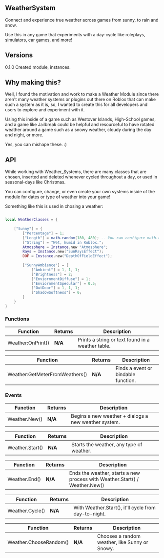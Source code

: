 ## WeatherSystem
Connect and experience true weather across games from sunny, to rain and snow.

Use this in any game that experiments with a day-cycle like roleplays, simulators, car games, and more! 

## Versions
0.1.0
Created module, instances.

## Why making this?

Well, I found the motivation and work to make a Weather Module since there aren't many weather systems or plugins out there on Roblox that can make such a system as it is, so, I wanted to create this for all developers and users to explore and experiment with it.

Using this inside of a game such as Westover Islands, High-School games, and a game like Jailbreak could be helpful and resourceful to have rotated weather around a game such as a snowy weather, cloudy during the day and night, or more.

Yes, you can mishape these. :)

## API

While working with Weather_Systems, there are many classes that are chosen, inserted and deleted whenever cycled throughout a day, or used in seasonal-days like Christmas.

You can configure, change, or even create your own systems inside of the module for dates or type of weather into your game!

Something like this is used in chosing a weather:

```lua

local WeatherClasses = {
	
	["Sunny"] = {
		["Percentage"] = 1;
		["Length"] = math.random(180, 480); -- You can configure math.random() into any number you like.
		["String"] = "Wet, humid in Roblox.";
		Atmosphere = Instance.new "Atmosphere";
		Rays = Instance.new("SunRaysEffect");
		DOF = Instance.new("DepthOfFieldEffect");
		
		["SunnyAmbience"] = {
			["Ambient"] = 1, 1, 1;
			["Brightness"] = 2;
			["EnviornmentDiffuse"] = 1;
			["EnviornmentSpecular"] = 0.5;
			["OutDoor"] = 1, 1, 1;
			["ShadowSoftness"] = 0;
		}
	}
}

```  
### Functions

|Function|Returns|Description|
|-|-|-|
|Weather:OnPrint()|**N/A**|Prints a string or text found in a weather table.|

|Function|Returns|Description|
|-|-|-|
|Weather:GetMeterFromWeathers()|**N/A**|Finds a event or bindable function.|

### Events

|Function|Returns|Description|
|-|-|-|
|Weather.New()|**N/A**|Begins a new weather + dialogs a new weather system.|

|Function|Returns|Description|
|-|-|-|
|Weather.Start()|**N/A**|Starts the weather, any type of weather.|

|Function|Returns|Description|
|-|-|-|
|Weather.End()|**N/A**|Ends the weather, starts a new process with Weather.Start() / Weather.New()|

|Function|Returns|Description|
|-|-|-|
|Weather.Cycle()|**N/A**|With Weather.Start(), it'll cycle from day-to-night.|

|Function|Returns|Description|
|-|-|-|
|Weather.ChooseRandom()|**N/A**|Chooses a random weather, like Sunny or Snowy.|
